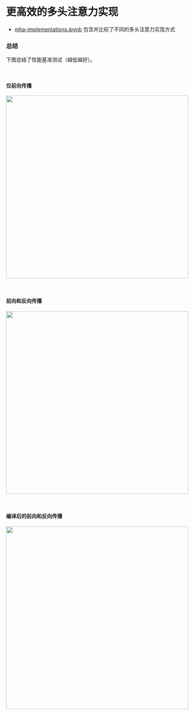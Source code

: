 # 更高效的多头注意力实现

- [mha-implementations.ipynb](mha-implementations.ipynb) 包含并比较了不同的多头注意力实现方式

### 总结

下图总结了性能基准测试（越低越好）。

&nbsp;
#### 仅前向传播

<a href="mha-implementations.ipynb"><img src="https://sebastianraschka.com/images/LLMs-from-scratch-images/bonus/mha-benchmark/1_forward-only.webp?1" width="500px"></a>

&nbsp;
#### 前向和反向传播

<a href="mha-implementations.ipynb"><img src="https://sebastianraschka.com/images/LLMs-from-scratch-images/bonus/mha-benchmark/2_forward-and-backward.webp?1" width="500px"></a>

&nbsp;
#### 编译后的前向和反向传播

<a href="mha-implementations.ipynb"><img src="https://sebastianraschka.com/images/LLMs-from-scratch-images/bonus/mha-benchmark/3_forward-and-backward-compiled.webp?1" width="500px"></a>